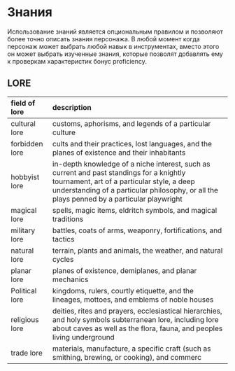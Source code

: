# Знания

Использование знаний является опциональным правилом и позволяют более точно описать знания персонажа. В любой момент когда персонаж может выбрать любой навык в инструментах, вместо этого он может выбрать изученные знания, которые позволят добавлять ему к проверкам характеристик бонус proficiency.

## LORE

| field of lore | description |
| :--- | :--- |
| cultural lore | customs, aphorisms, and legends of a particular culture |
| forbidden lore | cults and their practices, lost languages, and the planes of existence and their inhabitants |
| hobbyist lore | in-depth knowledge of a niche interest, such as current and past standings for a knightly tournament, art of a particular style, a deep understanding of a particular philosophy, or all the plays penned by a particular playwright |
| magical lore | spells, magic items, eldritch symbols, and magical traditions |
| military lore | battles, coats of arms, weaponry, fortifications, and tactics |
| natural lore | terrain, plants and animals, the weather, and natural cycles |
| planar lore | planes of existence, demiplanes, and planar mechanics |
| Political lore | kingdoms, rulers, courtly etiquette, and the lineages, mottoes, and emblems of noble houses |
| religious lore | deities, rites and prayers, ecclesiastical hierarchies, and holy symbols subterranean lore, including lore about caves as well as the flora, fauna, and peoples living underground |
| trade lore | materials, manufacture, a specific craft \(such as smithing, brewing, or cooking\), and commerc |

